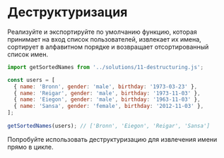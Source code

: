 # Деструктуризация

Реализуйте и экспортируйте по умолчанию функцию, которая принимает на вход список пользователей, извлекает их имена, сортирует в алфавитном порядке и возвращает отсортированный список имен.

```js
import getSortedNames from '../solutions/11-destructuring.js';

const users = [
  { name: 'Bronn', gender: 'male', birthday: '1973-03-23' },
  { name: 'Reigar', gender: 'male', birthday: '1973-11-03' },
  { name: 'Eiegon', gender: 'male', birthday: '1963-11-03' },
  { name: 'Sansa', gender: 'female', birthday: '2012-11-03' },
];
 
getSortedNames(users); // ['Bronn', 'Eiegon', 'Reigar', 'Sansa']
```

Попробуйте использовать деструктуризацию для извлечения имени прямо в цикле.